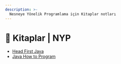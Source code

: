 ```yaml
---
description: >-
  Nesneye Yönelik Programlama için Kitaplar notları
---
```


# 📘 Kitaplar \| NYP

<!--YPackage.YGitbookIntegration-tarafından-otomatik-oluşturulmuştur-->

- [Head First Java](Head%20First%20Java.pdf)
- [Java How to Program](Java%20How%20to%20Program.pdf)

<!--YPackage.YGitbookIntegration-tarafından-otomatik-oluşturulmuştur-->
